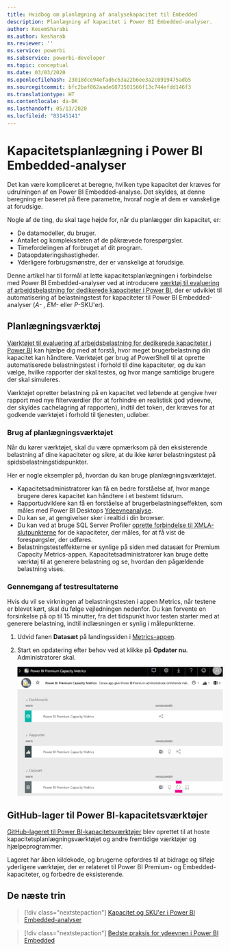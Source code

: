 ```yaml
---
title: Hvidbog om planlægning af analysekapacitet til Embedded
description: Planlægning af kapacitet i Power BI Embedded-analyser.
author: KesemSharabi
ms.author: kesharab
ms.reviewer: ''
ms.service: powerbi
ms.subservice: powerbi-developer
ms.topic: conceptual
ms.date: 03/03/2020
ms.openlocfilehash: 23018dce94efad6c63a22b6ee3a2c0919475adb5
ms.sourcegitcommit: bfc2baf862aade6873501566f13c744efdd146f3
ms.translationtype: HT
ms.contentlocale: da-DK
ms.lasthandoff: 05/13/2020
ms.locfileid: "83145141"
---
```

# <a name="capacity-planning-in-power-bi-embedded-analytics"></a>Kapacitetsplanlægning i Power BI Embedded-analyser

Det kan være kompliceret at beregne, hvilken type kapacitet der kræves for udrulningen af en Power BI Embedded-analyse. Det skyldes, at denne beregning er baseret på flere parametre, hvoraf nogle af dem er vanskelige at forudsige.

Nogle af de ting, du skal tage højde for, når du planlægger din kapacitet, er:

* De datamodeller, du bruger.
* Antallet og kompleksiteten af de påkrævede forespørgsler.
* Timefordelingen af forbruget af dit program.
* Dataopdateringshastigheder.
* Yderligere forbrugsmønstre, der er vanskelige at forudsige.

Denne artikel har til formål at lette kapacitetsplanlægningen i forbindelse med Power BI Embedded-analyser ved at introducere [værktøj til evaluering af arbejdsbelastning for dedikerede kapaciteter i Power BI](https://github.com/microsoft/PowerBI-Tools-For-Capacities/tree/master/LoadTestingPowerShellTool/), der er udviklet til automatisering af belastningstest for kapaciteter til Power BI Embedded-analyser (*A-* , *EM-* eller *P*-SKU'er).

## <a name="planning-tool"></a>Planlægningsværktøj

 [Værktøjet til evaluering af arbejdsbelastning for dedikerede kapaciteter i Power BI](https://github.com/microsoft/PowerBI-Tools-For-Capacities/tree/master/LoadTestingPowerShellTool/) kan hjælpe dig med at forstå, hvor meget brugerbelastning din kapacitet kan håndtere. Værktøjet gør brug af PowerShell til at oprette automatiserede belastningstest i forhold til dine kapaciteter, og du kan vælge, hvilke rapporter der skal testes, og hvor mange samtidige brugere der skal simuleres.

Værktøjet opretter belastning på en kapacitet ved løbende at gengive hver rapport med nye filterværdier (for at forhindre en realistisk god ydeevne, der skyldes cachelagring af rapporten), indtil det token, der kræves for at godkende værktøjet i forhold til tjenesten, udløber.

### <a name="using-the-planning-tool"></a>Brug af planlægningsværktøjet

Når du kører værktøjet, skal du være opmærksom på den eksisterende belastning af dine kapaciteter og sikre, at du ikke kører belastningstest på spidsbelastningstidspunkter.

Her er nogle eksempler på, hvordan du kan bruge planlægningsværktøjet.

* Kapacitetsadministratorer kan få en bedre forståelse af, hvor mange brugere deres kapacitet kan håndtere i et bestemt tidsrum.
* Rapportudviklere kan få en forståelse af brugerbelastningseffekten, som måles med Power BI Desktops [Ydeevneanalyse](https://docs.microsoft.com/power-bi/desktop-performance-analyzer).
* Du kan se, at gengivelser sker i realtid i din browser.
* Du kan ved at bruge SQL Server Profiler [oprette forbindelse til XMLA-slutpunkterne](https://powerbi.microsoft.com/blog/power-bi-open-platform-connectivity-with-xmla-endpoints-public-preview/) for de kapaciteter, der måles, for at få vist de forespørgsler, der udføres.
* Belastningstesteffekterne er synlige på siden med datasæt for Premium Capacity Metrics-appen. Kapacitetsadministratorer kan bruge dette værktøj til at generere belastning og se, hvordan den pågældende belastning vises.

### <a name="reviewing-the-test-results"></a>Gennemgang af testresultaterne

Hvis du vil se virkningen af belastningstesten i appen Metrics, når testene er blevet kørt, skal du følge vejledningen nedenfor. Du kan forvente en forsinkelse på op til 15 minutter, fra det tidspunkt hvor testen starter med at generere belastning, indtil indlæsningen er synlig i målepunkterne.

1. Udvid fanen **Datasæt** på landingssiden i [Metrics-appen](../../admin/service-admin-premium-monitor-capacity.md).
2. Start en opdatering efter behov ved at klikke på **Opdater nu**. Administratorer skal.

    ![Power BI Premium-kapacitetsmålinger](media/embedded-capacity-planning/embedded-capacity-planning.png)

## <a name="power-bi-capacity-tools-github-repository"></a>GitHub-lager til Power BI-kapacitetsværktøjer

[GitHub-lageret til Power BI-kapacitetsværktøjer](https://github.com/microsoft/PowerBI-Tools-For-Capacities) blev oprettet til at hoste kapacitetsplanlægningsværktøjet og andre fremtidige værktøjer og hjælpeprogrammer.

Lageret har åben kildekode, og brugerne opfordres til at bidrage og tilføje yderligere værktøjer, der er relateret til Power BI Premium- og Embedded-kapaciteter, og forbedre de eksisterende.

## <a name="next-steps"></a>De næste trin

> [!div class="nextstepaction"]
>[Kapacitet og SKU'er i Power BI Embedded-analyser](embedded-capacity.md)

> [!div class="nextstepaction"]
>[Bedste praksis for ydeevnen i Power BI Embedded](embedded-performance-best-practices.md)
